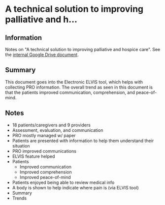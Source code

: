 # A technical solution to improving palliative and h...

## Information

Notes on "A technical solution to improving palliative and hospice care". See the [internal Google Drive document](https://drive.google.com/file/d/1e9r5poILWbHnPhMUNpsxWdxTAcgvXwSN/).

## Summary

This document goes into the Electronic ELVIS tool, which helps with collecting PRO information. The overall trend as seen in this document is that the patients improved communication, comprehension, and peace-of-mind.

## Notes

- 18 patients/caregivers and 9 providers
- Assessment, evaluation, and communication
- PRO mostly managed w/ paper
- Patients are presented with information to help them understand their situation
- PRO improved communications
- ELVIS feature helped
- Patients
  - Improved communication
  - Improved comprehension
  - Improved peace-of-mind
- Patients enjoyed being able to review medical info
- A body is shown to help indicate where pain is (via ELVIS tool)
- Summary
- Trends
